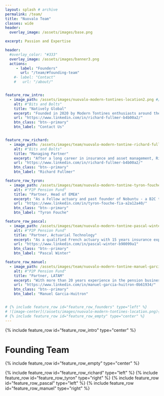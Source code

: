 ```yaml
---
layout: splash # archive
permalink: /team/
title: "Nuovalo Team"
classes: wide
header:
  overlay_image: /assets/images/base.png

excerpt: Passion and Expertise

header:
  #overlay_color: "#333"
  overlay_image: /assets/images/banner3.png
  actions:
     - label: "Founders"
       url: "/team/#founding-team"
    #- label: "Contact"
    #   url: "/about/"


feature_row_intro:
  - image_path: /assets/images/nuovalo-modern-tontines-location2.png #/assets/images/nuovalo-gear-name.png
    alt: #"Bits and Bolts"
    title: "Natively Global"
    excerpt: "Founded in 2020 by Modern Tontines enthusiasts around the world, Nuovalo is inherently global, just like the pension underfunding problem we aim to solve"
    url: "https://www.linkedin.com/in/richard-fullmer-b4b00a2/"
    btn_class: "btn--primary"
    btn_label: "Contact Us"


feature_row_richard:
  - image_path: /assets/images/team/nuovalo-modern-tontine-richard-fullmer.png #nuovalo-team-rf.png
    alt: #"Bits and Bolts"
    title: "Managing Partner"
    excerpt: "After a long career in insurance and asset management, Richard founded [**Nuova Longevità Research**](https://www.nuovalongevita.com/) and helped pioneer the Modern Tontine mechanism in collaboration with fellow researchers Michael Sabin and Jonathan Forman. After producing several publications on the subject, Richard assembled the Nuovalo team with the aim to make modern tontines a practical alternative to conventional pensions and portfolio drawdown approaches."
    url: "https://www.linkedin.com/in/richard-fullmer-b4b00a2/"
    btn_class: "btn--primary"
    btn_label: "Richard Fullmer"

feature_row_tyron:
  - image_path: /assets/images/team/nuovalo-modern-tontine-tyron-fouche.png
    alt: #"P2P Pension Fund"
    title: "Partner, Head of EMEA"
    excerpt: "As a Fellow actuary and past founder of Nobuntu - a B2C tontine venture in South Africa and a Techstars accelerator graduate - Tyron is a passionate entrepreneur with a taste for solving complex problematics. His role is to drive the EMEA business operations and Nuovalo's development"
    url: "https://www.linkedin.com/in/tyron-fouche-fia-a2a12a40/"
    btn_class: "btn--primary"
    btn_label: "Tyron Fouche"

feature_row_pascal:
  - image_path: /assets/images/team/nuovalo-modern-tontine-pascal-winter.png
    alt: #"P2P Pension Fund"
    title: "Partner, Actuarial Technology"
    excerpt: "As a qualified French actuary with 15 years insurance experience across Asia, various managerial level positions and strong taste for technology, Pascal was naturally attracted by the simplicity and efficiency of Modern Tontines. His role is to implement Modern Tontines Services and to drive Nuovalo's development"
    url: "https://www.linkedin.com/in/pascal-winter-b90099a1"
    btn_class: "btn--primary"
    btn_label: "Pascal Winter"

feature_row_manuel:
  - image_path: /assets/images/team/nuovalo-modern-tontine-manuel-garcia-huitron.png
    alt: #"P2P Pension Fund"
    title: "Partner, LATAM"
    excerpt: "With more than 20 years experience in the pension business across the world, Manuel is a leading expert in Pension design, reform and regulation. Currently in LATAM, Manuel's role is to drive the Americas business operations and Nuovalo's development"
    url: "https://www.linkedin.com/in/manuel-garcia-huitron-0b61934/"
    btn_class: "btn--primary"
    btn_label: "Manuel Garcia-Huitron"


# {% include feature_row id="feature_row_founders" type="left" %}
# ![image-center](/assets/images/nuovalo-modern-tontines-location.png){: .align-center}
# {% include feature_row id="feature_row_empty" type="center" %}
---
```


{% include feature_row id="feature_row_intro" type="center" %}



# Founding Team
{% include feature_row id="feature_row_empty" type="center" %}

{% include feature_row id="feature_row_richard" type="left" %}
{% include feature_row id="feature_row_tyron" type="right" %}
{% include feature_row id="feature_row_pascal" type="left" %}
{% include feature_row id="feature_row_manuel" type="right" %}
